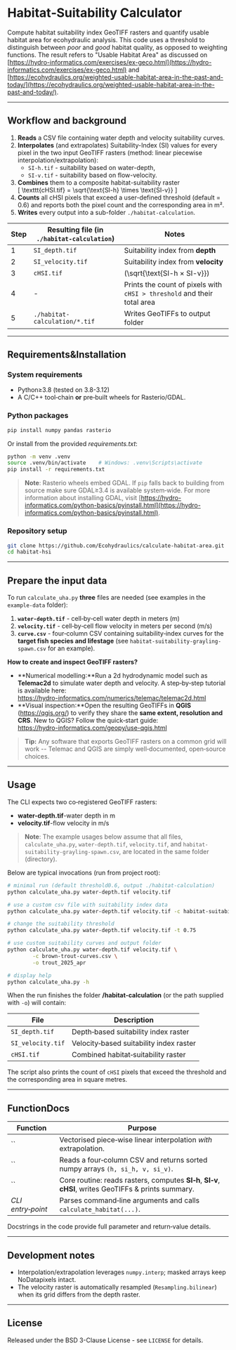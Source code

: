 # Habitat‑Suitability Calculator

Compute habitat suitability index GeoTIFF rasters and quantify usable habitat area for ecohydraulic analysis. This code uses a threshold to distinguish between *poor* and *good* habitat quality, as opposed to weighting functions. The result refers to "Usable Habitat Area" as discussed on [https://hydro-informatics.com/exercises/ex-geco.html](https://hydro-informatics.com/exercises/ex-geco.html) and [https://ecohydraulics.org/weighted-usable-habitat-area-in-the-past-and-today/](https://ecohydraulics.org/weighted-usable-habitat-area-in-the-past-and-today/).

---

## Workflow and background

1. **Reads** a CSV file containing water depth and velocity suitability curves.  
2. **Interpolates** (and extrapolates) Suitability-Index (SI) values for every pixel in the two input GeoTIFF rasters (method: linear piecewise interpolation/extrapolation):
   - `SI-h.tif` - suitability based on water-depth,  
   - `SI-v.tif` - suitability based on flow-velocity.  
3. **Combines** them to a composite habitat-suitability raster  
   \[
     \texttt{cHSI.tif} = \sqrt{\text{SI-h} \times \text{SI-v}}
   \]
4. **Counts** all cHSI pixels that exceed a user-defined threshold (default = 0.6) and reports both the pixel count and the corresponding area in m².  
5. **Writes** every output into a sub-folder `./habitat-calculation`.

| Step | Resulting file (in `./habitat-calculation`) | Notes                                                                   |
|------|---------------------------------------------|-------------------------------------------------------------------------|
| 1    | `SI_depth.tif`                              | Suitability index from **depth**                                        |
| 2    | `SI_velocity.tif`                           | Suitability index from **velocity**                                     |
| 3    | `cHSI.tif`                                  | \(\sqrt{\text{SI-h × SI-v}}\)                                           |
| 4    | -                                           | Prints the count of pixels with `cHSI > threshold` and their total area |
| 5    | `./habitat-calculation/*.tif`               | Writes GeoTIFFs to output folder                              |


---

## Requirements&Installation

### System requirements

- Python≥3.8 (tested on 3.8-3.12)
- A C/C++ tool‑chain **or** pre‑built wheels for Rasterio/GDAL.

### Python packages

```bash
pip install numpy pandas rasterio
```

Or install from the provided *requirements.txt*:

```bash
python -m venv .venv
source .venv/bin/activate    # Windows: .venv\Scripts\activate
pip install -r requirements.txt
```

> **Note**: Rasterio wheels embed GDAL. If `pip` falls back to building from source make sure GDAL≥3.4 is available system‑wide. For more information about installing GDAL, visit [https://hydro-informatics.com/python-basics/pyinstall.html](https://hydro-informatics.com/python-basics/pyinstall.html).

### Repository setup

```bash
git clone https://github.com/Ecohydraulics/calculate-habitat-area.git
cd habitat-hsi
```

---

## Prepare the input data

To run `calculate_uha.py` **three** files are needed (see examples in the `example-data` folder):

1. **`water-depth.tif`** - cell‑by‑cell water depth in meters (m)  
2. **`velocity.tif`** - cell‑by‑cell flow velocity in meters per second (m/s)  
3. **`curve.csv`** - four‑column CSV containing suitability‑index curves for the **target fish species and lifestage** (see `habitat‑suitability-grayling-spawn.csv` for an example).

**How to create and inspect GeoTIFF rasters?**

* **Numerical modelling:**Run a 2d hydrodynamic model such as **Telemac2d** to simulate water depth and velocity. A step‑by‑step tutorial is available here:  
  <https://hydro-informatics.com/numerics/telemac/telemac2d.html>
* **Visual inspection:**Open the resulting GeoTIFFs in **QGIS** (<https://qgis.org/>) to verify they share the **same extent, resolution and CRS**. New to QGIS? Follow the quick‑start guide:  
  <https://hydro-informatics.com/geopy/use-qgis.html>

> **Tip:** Any software that exports GeoTIFF rasters on a common grid will work -- Telemac and QGIS are simply well‑documented, open‑source choices.

---

## Usage

The CLI expects two co‑registered GeoTIFF rasters:

- **water-depth.tif**-water depth in m
- **velocity.tif**-flow velocity in m/s

> **Note**: The example usages below assume that all files, `calculate_uha.py`, `water-depth.tif`, `velocity.tif`, and `habitat-suitability-grayling-spawn.csv`, are located in the same folder (directory).

Below are typical invocations (run from project root):

```bash
# minimal run (default threshold0.6, output ./habitat-calculation)
python calculate_uha.py water-depth.tif velocity.tif
```

```bash
# use a custom csv file with suitability index data
python calculate_uha.py water-depth.tif velocity.tif -c habitat-suitability-grayling-spawn.csv
```

```bash
# change the suitability threshold
python calculate_uha.py water-depth.tif velocity.tif -t 0.75
```

```bash
# use custom suitability curves and output folder
python calculate_uha.py water-depth.tif velocity.tif \
        -c brown-trout-curves.csv \
        -o trout_2025_apr
```

```bash
# display help
python calculate_uha.py -h
```

When the run finishes the folder **/habitat-calculation** (or the path supplied with `-o`) will contain:

| File              | Description                             |
| ----------------- | --------------------------------------- |
| `SI_depth.tif`    | Depth‑based suitability index raster    |
| `SI_velocity.tif` | Velocity‑based suitability index raster |
| `cHSI.tif`        | Combined habitat‑suitability raster     |

The script also prints the count of `cHSI` pixels that exceed the threshold and the corresponding area in square metres.

---

## FunctionDocs

| Function          | Purpose                                                                                               |
| ----------------- | ----------------------------------------------------------------------------------------------------- |
| ``                | Vectorised piece‑wise linear interpolation *with* extrapolation.                                      |
| ``                | Reads a four‑column CSV and returns sorted numpy arrays `(h, si_h, v, si_v)`.                         |
| ``                | Core routine: reads rasters, computes **SI‑h**, **SI‑v**, **cHSI**, writes GeoTIFFs & prints summary. |
| *CLI entry‑point* | Parses command‑line arguments and calls `calculate_habitat(...)`.                                     |

Docstrings in the code provide full parameter and return‑value details.

---

## Development notes

- Interpolation/extrapolation leverages `numpy.interp`; masked arrays keep NoDatapixels intact.
- The velocity raster is automatically resampled (`Resampling.bilinear`) when its grid differs from the depth raster.

---

## License

Released under the BSD 3-Clause License - see `LICENSE` for details.

